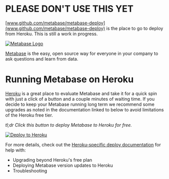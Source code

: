 # PLEASE DON'T USE THIS YET
[www.github.com/metabase/metabase-deploy](www.github.com/metabase/metabase-deploy) is the place to go to deploy from Heroku. This is still a work in progress.


[![Metabase Logo](http://www.metabase.com/images/logo.svg)](http://www.metabase.com/)

[Metabase](http://www.metabase.com/) is the easy, open source way for everyone in your company to ask questions and learn from data.

# Running Metabase on Heroku

[Heroku](https://www.heroku.com/home) is a great place to evaluate Metabase and take it for a quick spin with just a click of a button and a couple minutes of waiting time. If you decide to keep your Metabase running long term we recommend some upgrades as noted in the documentation linked to below to avoid limitations of the Heroku free tier.

*tl;dr Click this button to deploy Metabase to Heroku for free.*

[![Deploy to Heroku](https://www.herokucdn.com/deploy/button.svg)](https://heroku.com/deploy)

For more details, check out the [Heroku-specific deploy documentation](http://www.metabase.com/docs/latest/operations-guide/running-metabase-on-heroku.html) for help with:
* Upgrading beyond Heroku's free plan
* Deploying Metabase version updates to Heroku
* Troubleshooting
